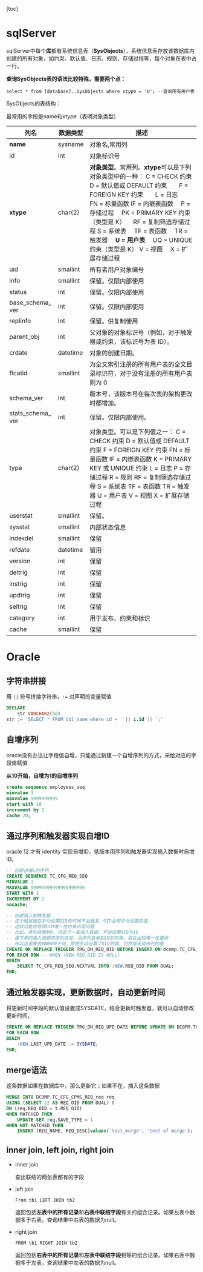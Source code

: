 [toc]



# sqlServer

sqlServer中每个**库**都有系统信息表（**SysObjects**），系统信息表存放该数据库内创建的所有对象，如约束、默认值、日志、规则、存储过程等，每个对象在表中占一行。

**查询SysObjects表的语法比较特殊，需要两个点：**

`select * from [database]..SysObjects where xtype = 'U'; --查询所有用户表`

SysObjects的表结构：

最常用的字段是name和xtype（表明对象类型）

| **列名**          | **数据类型** | **描述**                                                     |
| ----------------- | ------------ | ------------------------------------------------------------ |
| **name**          | sysname      | 对象名,常用列                                                |
| id                | int          | 对象标识号                                                   |
| **xtype**         | char(2)      | **对象类型**。常用列。**xtype**可以是下列对象类型中的一种：  C = CHECK 约束　　D = 默认值或 DEFAULT 约束　　F = FOREIGN KEY 约束　　L = 日志　　FN = 标量函数  IF = 内嵌表函数 　P = 存储过程 　PK = PRIMARY KEY 约束（类型是 K） 　RF = 复制筛选存储过程   S = 系统表 　TF = 表函数 　TR = 触发器 　**U = 用户表** 　UQ = UNIQUE 约束（类型是 K）  V = 视图 　X = 扩展存储过程 |
| uid               | smallint     | 所有者用户对象编号                                           |
| info              | smallint     | 保留。仅限内部使用                                           |
| status            | int          | 保留。仅限内部使用                                           |
| base_schema_ ver  | int          | 保留。仅限内部使用                                           |
| replinfo          | int          | 保留。供复制使用                                             |
| parent_obj        | int          | 父对象的对象标识号（例如，对于触发器或约束，该标识号为表 ID）。 |
| crdate            | datetime     | 对象的创建日期。                                             |
| ftcatid           | smallint     | 为全文索引注册的所有用户表的全文目录标识符，对于没有注册的所有用户表则为 0 |
| schema_ver        | int          | 版本号，该版本号在每次表的架构更改时都增加。                 |
| stats_schema_ ver | int          | 保留。仅限内部使用。                                         |
| type              | char(2)      | 对象类型。可以是下列值之一：   C = CHECK 约束  D = 默认值或 DEFAULT 约束 F = FOREIGN KEY 约束   FN = 标量函数 IF = 内嵌表函数  K = PRIMARY KEY 或 UNIQUE 约束   L = 日志 P = 存储过程 R = 规则  RF = 复制筛选存储过程  S = 系统表  TF = 表函数 TR = 触发器 U = 用户表 V = 视图 X = 扩展存储过程 |
| userstat          | smallint     | 保留。                                                       |
| sysstat           | smallint     | 内部状态信息                                                 |
| indexdel          | smallint     | 保留                                                         |
| refdate           | datetime     | 留用                                                         |
| version           | int          | 保留                                                         |
| deltrig           | int          | 保留                                                         |
| instrig           | int          | 保留                                                         |
| updtrig           | int          | 保留                                                         |
| seltrig           | int          | 保留                                                         |
| category          | int          | 用于发布、约束和标识                                         |
| cache             | smallint     | 保留                                                         |



# Oracle



## 字符串拼接

用 `||` 符号拼接字符串，`:=` 对声明的变量赋值 

```sql
DECLARE 
	str VARCHAR2(50)
str := 'SELECT * FROM tbl_name where id = ' || i.id || ';' 
```





## 自增序列

oracle没有办法让字段值自增，只能通过新建一个自增序列的方式，来给对应的字段值赋值

**从10开始，自增为1的自增序列**

```sql
create sequence employees_seq
minvalue 1
maxvalue 9999999999
start with 10
increment by 1
cache 20;
```



## 通过序列和触发器实现自增ID

oracle 12 才有 identity 实现自增ID，低版本用序列和触发器实现插入数据时自增ID。

```sql
-- 创建自增1的序列
CREATE SEQUENCE TC_CFG_REQ_SEQ
MINVALUE 1
MAXVALUE 99999999999999999999
START WITH 1
INCREMENT BY 1
nocache;

-- 创建插入前触发器
-- 这个触发器在手动设置OID的时候不会触发，OID会用手动设置的值，
-- 这样可能会导致OID唯一性约束出现问题
-- 比如，序列自增到6，但是下一条插入数据，手动设置OID为10
-- 接下来的插入值都用序列自增，当序列自增到10的时候，就会出现唯一性错误
-- 所以这里要去掉WHEN子句，即使手动设置了OID的值，仍然是采用序列的值
CREATE OR REPLACE TRIGGER TRG_ON_REQ_OID BEFORE INSERT ON dcomp.TC_CFG_CPMS_REQ
FOR EACH ROW -- WHEN (NEW.REQ_OID IS NULL)
BEGIN
	SELECT TC_CFG_REQ_SEQ.NEXTVAL INTO :NEW.REQ_OID FROM DUAL;
END;
```



## 通过触发器实现，更新数据时，自动更新时间

将更新时间字段的默认值设置成SYSDATE，结合更新时触发器，就可以自动修改更新时间。

```sql
CREATE OR REPLACE TRIGGER TRG_ON_REQ_UPD_DATE BEFORE UPDATE ON DCOPM.TC_CFG_CPMS_REQ
FOR EACH ROW
BEGIN
	:NEW.LAST_UPD_DATE := SYSDATE;
END;
```



## merge语法

这条数据如果在数据库中，那么更新它；如果不在，插入这条数据

```sql
MERGE INTO DCOMP.TC_CFG_CPMS_REQ_req req
USING (SELECT 22 AS REQ_OID FROM DUAL) t
ON (req.REQ_OID = t.REQ_OID)
WHEN MATCHED THEN 
	UPDATE SET req.SAVE_TYPE = 1
WHEN NOT MATCHED THEN
	INSERT (REQ_NAME, REQ_DESC)values('test_merge', 'test of merge');
```



## inner join, left join, right join

* inner join

  查出联结的两张表都有的字段

* left join

  `From tb1 LEFT JOIN tb2`

  返回包括**左表中的所有记录**和**右表中联结字段**有关的组合记录。如果左表中数据多于右表，查询结果中右表的数据为null。

* right join

  `FROM tb1 RIGHT JOIN tb2`

  返回包括**右表中的所有记录**和**左表中联结字段**相等的组合记录。如果右表中数据多于左表，查询结果中左表的数据为null。

